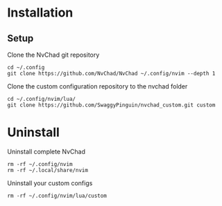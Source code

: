 # Installation

## Setup

Clone the NvChad git repository

```
cd ~/.config
git clone https://github.com/NvChad/NvChad ~/.config/nvim --depth 1
```

Clone the custom configuration repository to the nvchad folder

```
cd ~/.config/nvim/lua/
git clone https://github.com/SwaggyPinguin/nvchad_custom.git custom
```

# Uninstall

Uninstall complete NvChad

```
rm -rf ~/.config/nvim
rm -rf ~/.local/share/nvim
```

Uninstall your custom configs

```
rm -rf ~/.config/nvim/lua/custom
```
